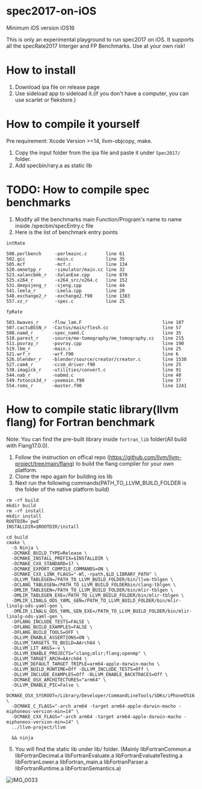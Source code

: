 # spec2017-on-iOS
Minimum iOS version iOS16

This is only an experimental playground to run spec2017 on iOS. It supports all the specRate2017 Interger and FP Benchmarks. Use at your own risk!

# How to install
1. Download ipa file on release page
2. Use sideload app to sideload it.(if you don't have a computer, you can use scarlet or flekstore.)

# How to compile it yourself
Pre requirement: Xcode Version >=14, llvm-objcopy, make.
1. Copy the input folder from the ipa file and paste it under `Spec2017/` folder.
3. Add specbin/rary.a as static lib

# TODO: How to compile spec benchmarks
1. Modify all the benchmarks main Function/Program's name to name inside /specbin/specEntry.c file
2. Here is the list of benchmark entry points
```
intRate

500.perlbench     -perlmainc.c       line 61
502.gcc           -main.c            line 35
505.mcf           -mcf.c             line 134
520.omnetpp_r     -simulator/main.cc line 32
523.xalancbmk_r   -XalanExe.cpp      line 870
525.x264_r        -x264_src/x264.c   line 152
531.deepsjeng_r   -sjeng.cpp         line 44
541.leela_r       -Leela.cpp         line 20
548.exchange2_r   -exchange2.f90     line 1383
557.xz_r          -spec.c            line 25

fpRate

503.bwaves_r     -flow_lam.F                              line 107
507.cactuBSSN_r  -Cactus/main/flesh.cc                    line 57
508.namd_r       -spec_namd.C                             line 35
510.parest_r     -source/me-tomography/me_tomography.cc   line 215
511.povray_r     -povray.cpp                              line 190
519.lbm_r        -main.c                                  line 25
521.wrf_r        -wrf.f90                                 line 6
526.blender_r    -blender/source/creator/creator.c        line 1530
527.cam4_r       -ccsm_driver.f90                         line 25
538.imagick_r    -utilities/convert.c                     line 91
544.nab_r        -nabmd.c                                 line 40
549.fotonik3d_r  -yeemain.f90                             line 37
554.roms_r       -master.f90                              line 1241
```

# How to compile static library(llvm flang) for Fortran benchmark
Note: You can find the pre-built library inside ``fortran_lib`` folder(All build with Flang17.0.0).
1. Follow the instruction on offical repo (https://github.com/llvm/llvm-project/tree/main/flang) to build the flang compiler for your own platform.
2. Clone the repo again for building ios lib
3. Next run the following commands(PATH_TO_LLVM_BUILD_FOLDER is the folder of the native platform build)
```
rm -rf build
mkdir build
rm -rf install
mkdir install
ROOTDIR=`pwd`
INSTALLDIR=$ROOTDIR/install

cd build
cmake \
  -G Ninja \
  -DCMAKE_BUILD_TYPE=Release \
  -DCMAKE_INSTALL_PREFIX=$INSTALLDIR \
  -DCMAKE_CXX_STANDARD=17 \
  -DCMAKE_EXPORT_COMPILE_COMMANDS=ON \
  -DCMAKE_CXX_LINK_FLAGS="-Wl,-rpath,$LD_LIBRARY_PATH" \
  -DLLVM_TABLEGEN=/PATH_TO_LLVM_BUILD_FOLDER/bin/llvm-tblgen \
  -DCLANG_TABLEGEN=/PATH_TO_LLVM_BUILD_FOLDERbin/clang-tblgen \
  -DMLIR_TABLEGEN=/PATH_TO_LLVM_BUILD_FOLDER/bin/mlir-tblgen \
  -DMLIR_TABLEGEN_EXE=/PATH_TO_LLVM_BUILD_FOLDER/bin/mlir-tblgen \
  -DMLIR_LINALG_ODS_YAML_GEN=/PATH_TO_LLVM_BUILD_FOLDER/bin/mlir-linalg-ods-yaml-gen \
  -DMLIR_LINALG_ODS_YAML_GEN_EXE=/PATH_TO_LLVM_BUILD_FOLDER/bin/mlir-linalg-ods-yaml-gen \
  -DFLANG_INCLUDE_TESTS=FALSE \
  -DFLANG_BUILD_EXAMPLES=FALSE \
  -DFLANG_BUILD_TOOLS=OFF \
  -DLLVM_ENABLE_ASSERTIONS=ON \
  -DLLVM_TARGETS_TO_BUILD=AArch64 \
  -DLLVM_LIT_ARGS=-v \
  -DLLVM_ENABLE_PROJECTS="clang;mlir;flang;openmp" \
  -DLLVM_TARGET_ARCH=AArch64 \
  -DLLVM_DEFAULT_TARGET_TRIPLE=arm64-apple-darwin-macho \
  -DLLVM_BUILD_RUNTIME=Off -DLLVM_INCLUDE_TESTS=Off \
  -DLLVM_INCLUDE_EXAMPLES=Off -DLLVM_ENABLE_BACKTRACES=Off \
  -DCMAKE_OSX_ARCHITECTURES="arm64" \
  -DLLVM_ENABLE_PIC=False \
  -DCMAKE_OSX_SYSROOT=/Library/Developer/CommandLineTools/SDKs/iPhoneOS16.2.sdk \
  -DCMAKE_C_FLAGS="-arch arm64 -target arm64-apple-darwin-macho -miphoneos-version-min=14" \
  -DCMAKE_CXX_FLAGS="-arch arm64 -target arm64-apple-darwin-macho -miphoneos-version-min=14" \
  ../llvm-project/llvm
  
  && ninja
  ```
  5. You will find the static lib under lib/ folder. (Mainly libFortranCommon.a
libFortranDecimal.a
libFortranEvaluate.a
libFortranEvaluateTesting.a
libFortranLower.a
libFortran_main.a
libFortranParser.a
libFortranRuntime.a
libFortranSemantics.a)

![IMG_0033](https://user-images.githubusercontent.com/86281724/231185271-e2694e60-e83b-48d5-af06-3f0928b41c40.PNG)
